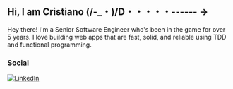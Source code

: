 ## Hi, I am Cristiano (/-_・)/D・・・・・------ →

Hey there! I'm a Senior Software Engineer who's been in the game for over 5 years. I love building web apps that are fast, solid, and reliable using TDD and functional programming.

<h3 align="left">Social</h3>

<a href="https://www.linkedin.com/in/ccarvalho-dev/" target="_blank"><img src="https://img.shields.io/badge/LinkedIn-%230077B5.svg?&style=flat-square&logo=linkedin&logoColor=white" alt="LinkedIn"></a>
